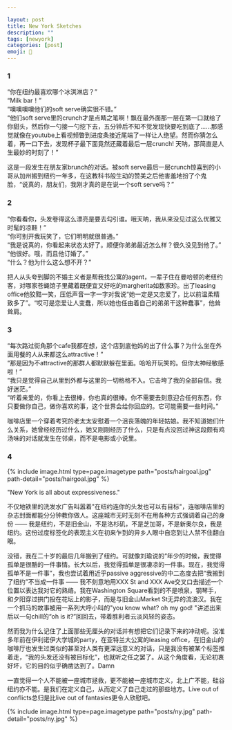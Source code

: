 ```yaml
---

layout: post
title: New York Sketches
description: ""
tags: [newyork]
categories: [post]
emoji: 🗽
---
```


### 1

“你在纽约最喜欢哪个冰淇淋店？” <br>
“Milk bar！” <br>
“噢噢噢噢他们的soft serve确实很不错。” <br>
“他们soft serve里的crunch才是点睛之笔啊！飘在最外面那一层在第一口就给了你甜头，然后你一勺接一勺挖下去，五分钟后不知不觉发现快要吃到底了......那感觉就像在youtube上看视频瞥到进度条接近尾端了一样让人绝望。然而你猜怎么着，再一口下去，发现杯子最下面竟然还藏着最后一层crunch! 天呐，那简直是人生最妙的时刻了！”

这是一段发生在朋友家brunch的对话。被soft serve最后一层crunch惊喜到的小哥从加州搬到纽约一年多，在这教科书般生动的赞美之后他害羞地扮了个鬼脸，“说真的，朋友们，我刚才真的是在说一个soft serve吗？”

### 2

“你看看你，头发卷得这么漂亮是要去勾引谁。哦天呐，我从来没见过这么优雅又时髦的凉鞋！” <br>
“你可别开我玩笑了，它们明明就很普通。” <br>
“我是说真的，你看起来状态太好了。顺便你弟弟最近怎么样？很久没见到他了。” <br>
“他很好。哦，而且他订婚了。” <br>
“什么？他为什么这么想不开？” 

把人从头夸到脚的不婚主义者是帮我找公寓的agent，一辈子住在曼哈顿的老纽约客，对哪家苍蝇馆子里藏着既便宜又好吃的margherita如数家珍。出了leasing office他狡黠一笑，压低声音一字一字对我说“她一定是又恋爱了，比以前温柔精致多了”。“哎可是恋爱让人变蠢，所以她也任由着自己的弟弟干这种蠢事”，他耸耸肩。

### 3

“每次路过街角那个cafe我都在想，这个店到底他妈的出了什么事？为什么坐在外面用餐的人从来都这么attractive！” <br>
“那是因为不attractive的那群人都默默躲在里面。哈哈开玩笑的。但你太神经敏感啦！” <br>
“我只是觉得自己从里到外都与这里的一切格格不入。它击垮了我的全部自信。我好迷茫。” <br>
“听着亲爱的，你看上去很棒，你也真的很棒。你不需要去刻意迎合任何东西，你只要做你自己，做你喜欢的事，这个世界会给你回应的。它可能需要一些时间。” 

咖啡店里一个穿着考究的老太太安慰着一个沮丧落魄的年轻姑娘。我不知道她们什么关系，她曾经经历过什么，她又刚刚经历了什么，只是有点没回过神这段颇有鸡汤味的对话就发生在邻桌，而不是电影或小说里。

### 4

{% include image.html type=page.imagetype path="posts/hairgoal.jpg" path-detail="posts/hairgoal.jpg" %}

"New York is all about expressiveness."

不仅地铁里的洗发水广告叫嚣着"在纽约连你的头发也可以有目标"，连咖啡店里的杂志封面都能分分钟教你做人。这座城市无时无刻不在用各种方式强调着自己的身份 —— 我是纽约，不是旧金山，不是洛杉矶，不是芝加哥，不是新奥尔良，我是纽约。这份过度标签化的表现主义在初来乍到的异乡人眼中自恋到让人禁不住翻白眼。

没错，我在二十岁的最后几年搬到了纽约。可就像刘瑜说的“年少的时候，我觉得孤单是很酷的一件事情。长大以后，我觉得孤单是很凄凉的一件事。现在，我觉得孤单不是一件事”，我也尝试着用近乎passive aggressive的中二态度去把“我搬到了纽约”不当成一件事 —— 我不刻意地用XXX St and XXX Ave交叉口去描述一个位置以表达我对它的熟络。我在Washington Square看到的不是喷泉，钢琴手，和夕阳穿过拱门投在花坛上的影子，而是与旧金山Market St无异的流浪汉。我在一个抓马的故事被用一系列大呼小叫的"you know what? oh my god! "讲述出来后以一句chill的“oh is it?”回回去，带着胜利者云淡风轻的姿态。

然而我为什么记住了上面那些无厘头的对话并有想把它们记录下来的冲动呢。没准多年前在伊利诺伊大学城的party，在亚特兰大公寓的leasing office，在旧金山的咖啡厅也发生过类似的甚至对人类有更深远意义的对话，只是我没有被某个标签推着走，“我的头发还没有被目标化”，也就听之任之罢了。从这个角度看，无论初衷好坏，它的目的似乎确凿达到了。Damn

一直觉得一个人不能被一座城市拯救，更不能被一座城市定义，北上广不能，硅谷纽约亦不能。是我们在定义自己，从而定义了自己走过的那些地方。Live out of conflicts总归是比live out of fantasies更令人欣慰吧。

{% include image.html type=page.imagetype path="posts/ny.jpg" path-detail="posts/ny.jpg" %}
